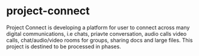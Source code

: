 # project-connect

Project Connect is developing a platform for user to connect across many digital communications, i.e chats, priavte conversation, audio calls video calls, chat/audio/video rooms for groups, sharing docs and large files. This project is destined to be processed in phases.
